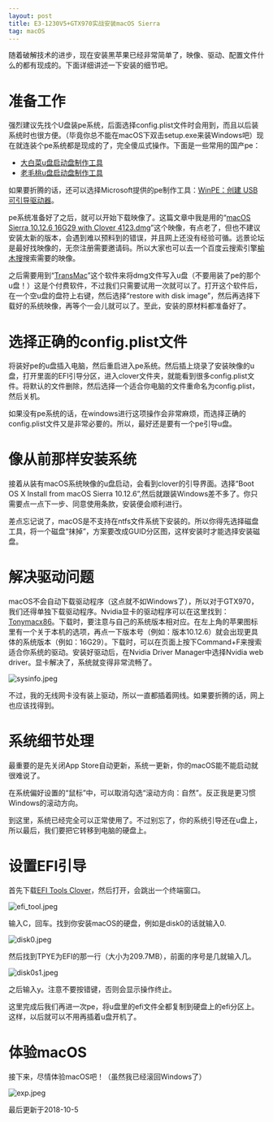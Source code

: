 ```yaml
---
layout: post
title: E3-1230V5+GTX970实战安装macOS Sierra
tag: macOS
---
```


随着破解技术的进步，现在安装黑苹果已经非常简单了，映像、驱动、配置文件什么的都有现成的。下面详细讲述一下安装的细节吧。

# 准备工作

强烈建议先找个U盘装pe系统，后面选择config.plist文件时会用到，而且以后装系统时也很方便。（毕竟你总不能在macOS下双击setup.exe来装Windows吧）现在就连装个pe系统都是现成的了，完全傻瓜式操作。下面是一些常用的国产pe：

* [大白菜u盘启动盘制作工具](http://dabaicai.aichyi.cn)
* [老毛桃u盘启动盘制作工具](http://www.laomaotao.org)

如果要折腾的话，还可以选择Microsoft提供的pe制作工具：[WinPE：创建 USB 可引导驱动器](https://msdn.microsoft.com/zh-cn/library/windows/hardware/dn938386(v=vs.85).aspx)。

pe系统准备好了之后，就可以开始下载映像了。这篇文章中我是用的“[macOS Sierra 10.12.6 16G29 with Clover 4123.dmg](http://pan.baidu.com/s/1eRE7QZg)”这个映像，有点老了，但也不建议安装太新的版本，会遇到难以预料到的错误，并且网上还没有经验可循。远景论坛是最好找映像的，无奈注册需要邀请码。所以大家也可以去一个百度云搜索引擎[榆木搜](https://www.yumuso.com)搜索需要的映像。

之后需要用到“[TransMac](https://www.acutesystems.com/scrtm.htm)”这个软件来将dmg文件写入u盘（不要用装了pe的那个u盘！）这是个付费软件，不过我们只需要试用一次就可以了。打开这个软件后，在一个空u盘的盘符上右键，然后选择“restore with disk image”，然后再选择下载好的系统映像，再等个一会儿就可以了。至此，安装的原材料都准备好了。

# 选择正确的config.plist文件

将装好pe的u盘插入电脑，然后重启进入pe系统。然后插上烧录了安装映像的u盘，打开里面的EFI引导分区，进入clover文件夹，就能看到很多config.plist文件。将默认的文件删除，然后选择一个适合你电脑的文件重命名为config.plist，然后关机。

如果没有pe系统的话，在windows进行这项操作会非常麻烦，而选择正确的config.plist文件又是非常必要的。所以，最好还是要有一个pe引导u盘。

# 像从前那样安装系统

接着从装有macOS系统映像的u盘启动，会看到clover的引导界面。选择“Boot OS X Install from macOS Sierra 10.12.6”,然后就跟装Windows差不多了。你只需要点一点下一步、同意使用条款，安装便会顺利进行。

差点忘记说了，macOS是不支持在ntfs文件系统下安装的。所以你得先选择磁盘工具，将一个磁盘“抹掉”，方案要改成GUID分区图，这样安装时才能选择安装磁盘。

# 解决驱动问题

macOS不会自动下载驱动程序（这点就不如Windows了），所以对于GTX970，我们还得单独下载驱动程序。Nvidia显卡的驱动程序可以在这里找到：[Tonymacx86](https://www.tonymacx86.com/nvidia-drivers/)。下载时，要注意与自己的系统版本相对应。在左上角的苹果图标里有一个关于本机的选项，再点一下版本号（例如：版本10.12.6）就会出现更具体的系统版本（例如：16G29）。下载时，可以在页面上按下Command+F来搜索适合你系统的驱动。安装好驱动后，在Nvidia Driver Manager中选择Nvidia web driver。显卡解决了，系统就变得非常流畅了。

![sysinfo.jpeg](https://i.loli.net/2018/10/05/5bb78470a5800.jpeg)

不过，我的无线网卡没有装上驱动，所以一直都插着网线。如果要折腾的话，网上也应该找得到。

# 系统细节处理

最重要的是先关闭App Store自动更新，系统一更新，你的macOS能不能启动就很难说了。

在系统偏好设置的“鼠标”中，可以取消勾选“滚动方向：自然”。反正我是更习惯Windows的滚动方向。

到这里，系统已经完全可以正常使用了。不过别忘了，你的系统引导还在u盘上，所以最后，我们要把它转移到电脑的硬盘上。

# 设置EFI引导

首先下载[EFI Tools Clover](https://pan.baidu.com/s/1bpewwPL)，然后打开，会跳出一个终端窗口。

![efi_tool.jpeg](https://i.loli.net/2018/10/05/5bb78470a80ae.jpeg)

输入C，回车。找到你安装macOS的硬盘，例如是disk0的话就输入0.

![disk0.jpeg](https://i.loli.net/2018/10/05/5bb78470a70e8.jpeg)

然后找到TPYE为EFI的那一行（大小为209.7MB），前面的序号是几就输入几。

![disk0s1.jpeg](https://i.loli.net/2018/10/05/5bb78470a9e0b.jpeg)

之后输入y。注意不要按错键，否则会显示操作终止。

这里完成后我们再进一次pe，将u盘里的efi文件全都复制到硬盘上的efi分区上。这样，以后就可以不用再插着u盘开机了。

# 体验macOS

接下来，尽情体验macOS吧！（虽然我已经滚回Windows了）

![exp.jpeg](https://i.loli.net/2018/10/05/5bb78470ea225.jpeg)

最后更新于2018-10-5

